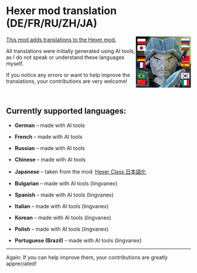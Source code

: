 # Hexer mod translation (DE/FR/RU/ZH/JA)

<img align="right" src="https://github.com/LudgerHennersdorf/Hexer-Translations/blob/main/ccg_mod/Hexer_lang.jpg" alt="hexer icon with 5 flags on top" width="150">


[This mod adds translations to the Hexer mod.](https://steamcommunity.com/sharedfiles/filedetails/?id=3538327453)

All translations were initially generated using AI tools, as I do not speak or understand these languages myself.

If you notice any errors or want to help improve the translations, your contributions are very welcome!

<br>

## Currently supported languages:

- **German** – made with AI tools

- **French** – made with AI tools

- **Russian** – made with AI tools

- **Chinese** – made with AI tools

- **Japanese** – taken from the mod: [Hexer Class 日本語化](https://steamcommunity.com/sharedfiles/filedetails/?id=3537931801)
- **Bulgarian** – made with AI tools (lingvanex)
- **Spanish** – made with AI tools (lingvanex)
- **Italian** – made with AI tools (lingvanex)
- **Korean** – made with AI tools (lingvanex)
- **Polish** – made with AI tools (lingvanex)
- **Portuguese (Brazil)** – made with AI tools (lingvanex)

---

Again: If you can help improve them, your contributions are greatly appreciated!
